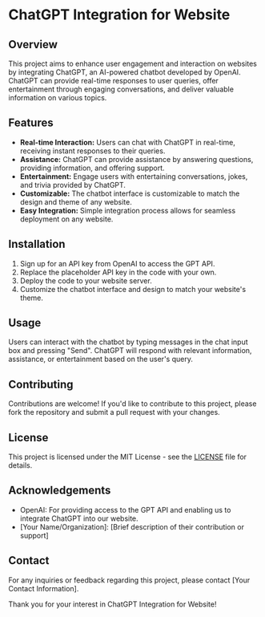  <h1>ChatGPT Integration for Website</h1>
  
  <h2>Overview</h2>
  <p>This project aims to enhance user engagement and interaction on websites by integrating ChatGPT, an AI-powered chatbot developed by OpenAI. ChatGPT can provide real-time responses to user queries, offer entertainment through engaging conversations, and deliver valuable information on various topics.</p>

  <h2>Features</h2>
  <ul>
    <li><strong>Real-time Interaction:</strong> Users can chat with ChatGPT in real-time, receiving instant responses to their queries.</li>
    <li><strong>Assistance:</strong> ChatGPT can provide assistance by answering questions, providing information, and offering support.</li>
    <li><strong>Entertainment:</strong> Engage users with entertaining conversations, jokes, and trivia provided by ChatGPT.</li>
    <li><strong>Customizable:</strong> The chatbot interface is customizable to match the design and theme of any website.</li>
    <li><strong>Easy Integration:</strong> Simple integration process allows for seamless deployment on any website.</li>
  </ul>

  <h2>Installation</h2>
  <ol>
    <li>Sign up for an API key from OpenAI to access the GPT API.</li>
    <li>Replace the placeholder API key in the code with your own.</li>
    <li>Deploy the code to your website server.</li>
    <li>Customize the chatbot interface and design to match your website's theme.</li>
  </ol>

  <h2>Usage</h2>
  <p>Users can interact with the chatbot by typing messages in the chat input box and pressing "Send". ChatGPT will respond with relevant information, assistance, or entertainment based on the user's query.</p>

  <h2>Contributing</h2>
  <p>Contributions are welcome! If you'd like to contribute to this project, please fork the repository and submit a pull request with your changes.</p>

  <h2>License</h2>
  <p>This project is licensed under the MIT License - see the <a href="LICENSE">LICENSE</a> file for details.</p>

  <h2>Acknowledgements</h2>
  <ul>
    <li>OpenAI: For providing access to the GPT API and enabling us to integrate ChatGPT into our website.</li>
    <li>[Your Name/Organization]: [Brief description of their contribution or support]</li>
  </ul>

  <h2>Contact</h2>
  <p>For any inquiries or feedback regarding this project, please contact [Your Contact Information].</p>

  <p>Thank you for your interest in ChatGPT Integration for Website!</p>
